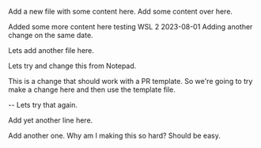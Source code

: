 
Add a new file with some content here.
Add some content over here.

Added some more content here testing WSL 2 2023-08-01
Adding another change on the same date.

Lets add another file here.

Lets try and change this from Notepad.

This is a change that should work with a PR template.
So we're going to try make a change here and then use the template file.

-- Lets try that again.

Add yet another line here.

Add another one.
Why am I making this so hard? Should be easy.

